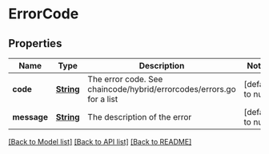 # ErrorCode
## Properties

Name | Type | Description | Notes
------------ | ------------- | ------------- | -------------
**code** | [**String**](string.md) | The error code. See chaincode/hybrid/errorcodes/errors.go for a list | [default to null]
**message** | [**String**](string.md) | The description of the error | [default to null]

[[Back to Model list]](../README.md#documentation-for-models) [[Back to API list]](../README.md#documentation-for-api-endpoints) [[Back to README]](../README.md)

